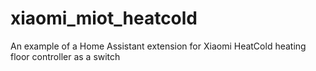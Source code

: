 # xiaomi_miot_heatcold
An example of a Home Assistant extension for Xiaomi HeatCold heating floor controller as a switch
